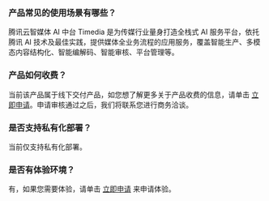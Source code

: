 ﻿### 产品常见的使用场景有哪些？
腾讯云智媒体 AI 中台 Timedia 是为传媒行业量身打造全栈式 AI 服务平台，依托腾讯 AI 技术及最佳实践，提供媒体全业务流程的应用服务，覆盖智能生产、多模态内容结构化、智能编解码、智能审核、平台管理等。

### 产品如何收费？
当前该产品属于线下交付产品，如您想了解更多关于产品收费的信息，请单击 [立即申请](https://cloud.tencent.com/apply/p/pkm7soccu9)。申请审核通过之后，我们将联系您进行商务洽谈。

### 是否支持私有化部署？
当前仅支持私有化部署。

### 是否有体验环境？
有，如果您需要体验，请单击 [立即申请](https://cloud.tencent.com/apply/p/pkm7soccu9) 来申请体验。
